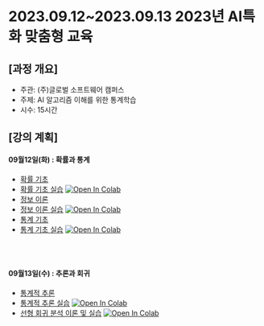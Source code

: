 # 2023.09.12\~2023.09.13 2023년 AI특화 맞춤형 교육

## \[과정 개요]

* 주관: (주)글로벌 소프트웨어 캠퍼스
* 주제: AI 알고리즘 이해를 위한 통계학습
* 시수: 15시간

## \[강의 계획]

#### 09월12일(화) : 확률과 통계

* [확률 기초](../LectureFiles/pdf/ST01_확률기초.pdf)
* [확률 기초 실습](../LectureFiles/src/ST001_Probability_Basic.ipynb) [![Open In Colab](https://colab.research.google.com/assets/colab-badge.svg)](https://colab.research.google.com/github/aidalabs/Lectures/blob/main/LectureFiles/src/ST001_Probability_Basic.ipynb)
* [정보 이론](../LectureFiles/pdf/ST03_정보이론.pdf)
* [정보 이론 실습](../LectureFiles/src/ST003_Information_Theory.ipynb) [![Open In Colab](https://colab.research.google.com/assets/colab-badge.svg)](https://colab.research.google.com/github/aidalabs/Lectures/blob/main/LectureFiles/src/ST003_Information_Theory.ipynb)
* [통계 기초](../LectureFiles/pdf/ST02_통계기초.pdf)
* [통계 기초 실습](../LectureFiles/src/ST101_EDA_Rrestaurant.ipynb) [![Open In Colab](https://colab.research.google.com/assets/colab-badge.svg)](https://colab.research.google.com/github/aidalabs/Lectures/blob/main/LectureFiles/src/ST101_EDA_Rrestaurant.ipynb)
<br/>
<br/>

#### 09월13일(수) : 추론과 회귀

* [통계적 추론](../LectureFiles/pdf/ST05_통계적추론.pdf)
* [통계적 추론 실습](../LectureFiles/src/ST005_Statistics_Inference.ipynb) [![Open In Colab](https://colab.research.google.com/assets/colab-badge.svg)](https://colab.research.google.com/github/aidalabs/Lectures/blob/main/LectureFiles/src/ST005_Statistics_Inference.ipynb)
* [선형 회귀 분석 이론 및 실습](../LectureFiles/src/ST006_Regression_Analysis.ipynb) [![Open In Colab](https://colab.research.google.com/assets/colab-badge.svg)](https://colab.research.google.com/github/aidalabs/Lectures/blob/main/LectureFiles/src/ST006_Regression_Analysis.ipynb)

